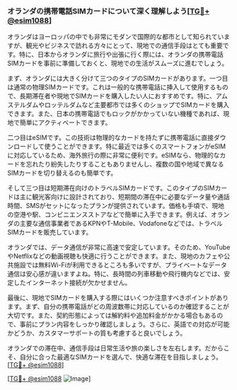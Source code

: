 ### オランダの携帯電話SIMカードについて深く理解しよう[[TG💪+ @esim1088](https://t.me/s/esim1088)]

オランダはヨーロッパの中でも非常にモダンで国際的な都市として知られていますが、観光やビジネスで訪れる方々にとって、現地での通信手段はとても重要です。特に、日本からオランダに旅行や出張に行く際には、オランダの携帯電話SIMカードを事前に準備しておくと、現地での生活がスムーズに進むでしょう。

まず、オランダには大きく分けて三つのタイプのSIMカードがあります。一つ目は通常の物理SIMカードです。これは一般的な携帯電話に挿入して使用するもので、長期滞在者や現地でSIMカードを購入したい人におすすめです。特に、アムステルダムやロッテルダムなど主要都市では多くのショップでSIMカードを購入できます。また、日本の携帯電話でもロックがかかっていない機種であれば、現地で簡単にアクティベートできます。

二つ目はeSIMです。この技術は物理的なカードを持たずに携帯電話に直接ダウンロードして使うことができます。特に最近では多くのスマートフォンがeSIMに対応しているため、海外旅行の際に非常に便利です。eSIMなら、物理的なカードを忘れたり紛失したりすることもありませんし、複数の国や地域で異なるSIMカードを切り替えるのも簡単です。

そして三つ目は短期滞在向けのトラベルSIMカードです。このタイプのSIMカードは主に観光客向けに設計されており、短期間の滞在中に必要なデータ量や通話時間、SMSがセットになったプランが提供されています。価格も手頃で、現地の空港や駅、コンビニエンスストアなどで簡単に入手できます。例えば、オランダの主要な通信事業者であるKPNやT-Mobile、Vodafoneなどでは、トラベルSIMカードを販売しています。

オランダでは、データ通信が非常に高速で安定しています。そのため、YouTubeやNetflixなどの動画視聴も快適に行うことができます。また、現地のカフェや公共施設では無料Wi-Fiが利用できるところも多いですが、プライベートなデータ通信は安心感が違いますよね。特に、長時間の列車移動や飛行機内などでは、安定したインターネット接続が欠かせません。

最後に、現地でSIMカードを購入する際にはいくつか注意すべきポイントがあります。まず、自分の携帯電話がどの周波数帯に対応しているのか確認することが大切です。また、契約形態によっては解約料や追加料金がかかる場合もあるので、事前にプラン内容をしっかり確認しましょう。さらに、英語での対応が可能かどうか、カスタマーサポートの質も考慮すると良いでしょう。

オランダでの滞在中、通信手段は日常生活や旅の楽しさを左右します。だからこそ、自分に合った最適なSIMカードを選んで、快適な滞在を目指しましょう。[[TG💪+ @esim1088](https://t.me/s/esim1088)]

[[TG💪+ @esim1088](https://t.me/s/esim1088) ![Image](https://i.postimg.cc/Y0z9fWf4/image.png)]